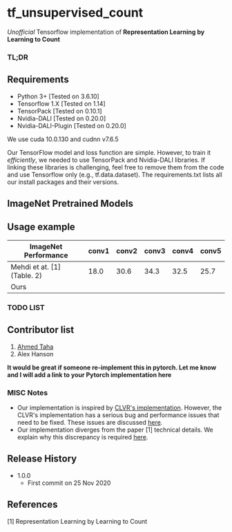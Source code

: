 # tf_unsupervised_count
_Unofficial_ Tensorflow implementation of **Representation Learning by Learning to Count** 



### TL;DR

## Requirements

* Python 3+ [Tested on 3.6.10]
* Tensorflow 1.X [Tested on 1.14]
* TensorPack [Tested on 0.10.1]
* Nvidia-DALI [Tested on 0.20.0]
* Nvidia-DALI-Plugin [Tested on 0.20.0]

We use cuda 10.0.130 and cudnn v7.6.5

Our TensorFlow model and loss function are simple. However, to train it *efficiently*, we needed to use TensorPack and Nvidia-DALI libraries. If linking these libraries is challenging, feel free to remove them from the code and use Tensorflow only (e.g., tf.data.dataset). The requirements.txt lists all our install packages and their versions.

## ImageNet Pretrained Models

## Usage example

| ImageNet Performance          | conv1 | conv2 | conv3 | conv4 | conv5 |
|-------------------------------|-------|-------|-------|-------|-------|
| Mehdi et at. [1] \(Table. 2\) | 18.0  | 30.6  | 34.3  | 32.5  | 25.7  |
| Ours                          |       |       |       |       |       |
    
### TODO LIST


Contributor list
----------------
1. [Ahmed Taha](http://ahmed-taha.com/)
2. Alex Hanson

**It would be great if someone re-implement this in pytorch. Let me know and I will add a link to your Pytorch implementation here**


### MISC Notes
* Our implementation is inspired by [CLVR's implementation](https://github.com/clvrai/Representation-Learning-by-Learning-to-Count). However, the CLVR's implementation has a serious bug and performance issues that need to be fixed. These issues are discussed [here](https://github.com/ahmdtaha/tf_unsupervised_count/blob/main/docs/clvr_bug.md).
* Our implementation diverges from the paper [1] technical details. We explain why this discrepancy is required [here](https://github.com/ahmdtaha/tf_unsupervised_count/blob/main/docs/paper_discrepancy.md).

## Release History
* 1.0.0
    * First commit on 25 Nov 2020


## References
[1] Representation Learning by Learning to Count
